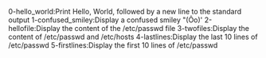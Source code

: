 0-hello_world:Print Hello, World, followed by a new line to the standard output
1-confused_smiley:Display a confused smiley "(Ôo)\'
2-hellofile:Display the content of the /etc/passwd file
3-twofiles:Display the content of /etc/passwd and /etc/hosts
4-lastlines:Display the last 10 lines of /etc/passwd
5-firstlines:Display the first 10 lines of /etc/passwd
